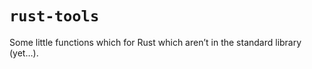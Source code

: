 `rust-tools`
============

Some little functions which for Rust which aren’t in the standard library
(yet…).

